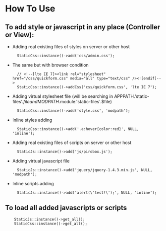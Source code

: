 # How To Use

## To add style or javascript in any place (Controller or View):

* Adding real existing files of styles on server or other host

        StaticCss::instance()->add('css/admin.css');

* The same but with browser condition

        // <!--[lte IE 7]><link rel="stylesheet" href="/css/quickform.css" media="all" type="text/css" /><![endif]-->
        StaticCss::instance()->addCss('css/quickform.css', 'lte IE 7');

* Adding virtual stylesheet file (will be searching in APPPATH.'static-files'.$file and MODPATH.$module.'static-files'.$file)

        StaticCss::instance()->add('style.css', 'modpath');

* Inline styles adding

        StaticCss::instance()->add('.a:hover{color:red}', NULL, 'inline');

* Adding real existing files of scripts on server or other host

        StaticJs::instance()->add('js/pirobox.js');

* Adding virtual javascript file

        StaticJs::instance()->add('jquery/jquery-1.4.3.min.js', NULL, 'modpath');

* Inline scripts adding

        StaticJs::instance()->add('alert(\'test!\');', NULL, 'inline');

## To load all added javascripts or scripts

        StaticJs::instance()->get_all();
        StaticCss::instance()->get_all();